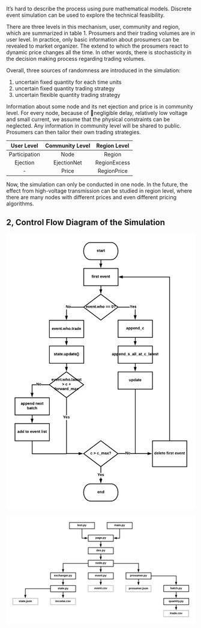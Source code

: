 
It’s hard to describe the process using pure mathematical models. Discrete event simulation can be used to explore the technical feasibility.

There are three levels in this mechanism, user, community and region, which are summarized in table 1. Prosumers and their trading volumes are in user level. In practice, only basic information about prosumers can be revealed to market organizer. The extend to which the prosumers react to dynamic price changes all the time. In other words, there is stochasticity in the decision making process regarding trading volumes.

Overall, three sources of randomness are introduced in the simulation:

1. uncertain fixed quantity for each time units
2. uncertain fixed quantity trading strategy
3. uncertain flexible quantity trading strategy

Information about some node and its net ejection and price is in community level. For every node, because of negligible delay, relatively low voltage and small current, we assume that the physical constraints can be neglected. Any information in community level will be shared to public. Prosumers can then tailor their own trading strategies.

|  User Level   | Community Level | Region Level |
|:-------------:|:---------------:|:------------:|
| Participation |      Node       |    Region    |
|   Ejection    |   EjectionNet   | RegionExcess |
|       -       |      Price      | RegionPrice  |

Now, the simulation can only be conducted in one node. In the future, the effect from high-voltage transmission can be studied in region level, where there are many nodes with different prices and even different pricing algorithms.

## 2,  Control Flow Diagram of the Simulation

![Control Flow Diagram of the Simulation](../images/Rex_5.png)

![File Structure of the Program](../images/Rex_6.png)
